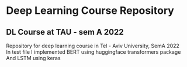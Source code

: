 # Deep Learning Course Repository
## DL Course at TAU - sem A 2022
Repository for deep learning course in Tel - Aviv University, SemA 2022 <br/>
In test file I implemented BERT using huggingface transformers package <br/>
  And LSTM using keras
